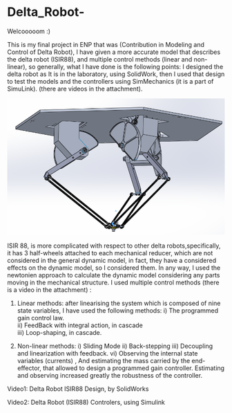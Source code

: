 # Delta_Robot-

Welcooooom :)



This is my final project in ENP  that was (Contribution in Modeling and Control of Delta Robot), I have given a more accurate model that describes the delta robot (ISIR88), and multiple control methods (linear and non-linear), so generally, what I have done is the following points:
I designed the delta robot as It is in the laboratory, using SolidWork, then I used that design to test the models and the controllers using SimMechanics (it is a part of SimuLink). (there are videos in the attachment).

![alt text](https://github.com/ROS2018/Delta_Robot-/blob/main/Matlab/DeltaImage2.PNG?raw=true)

 ISIR 88, is more complicated with respect to other delta robots,specifically, it has  3 half-wheels attached to each mechanical reducer, which are not considered in the general dynamic model, in fact, they have a considered effects on the dynamic model, so I considered them. In any way, I used the newtonien approach to calculate the dynamic model considering any parts moving in the mechanical structure.
I used multiple control methods (there is a video in the attachment) :
1) Linear methods: after linearising the system which is composed of nine state variables, I have used the following methods:
      i) The programmed gain control law.    
      ii) FeedBack with integral action, in cascade   
      iii) Loop-shaping, in cascade.


2) Non-linear methods:
      i) Sliding Mode
      ii) Back-stepping
      iii) Decoupling and linearization with feedback.
     vi)  Observing the internal state variables (currents) , And estimating the mass carried by the end-effector, that allowed  to design a programmed gain controller. Estimating and observing increased greatly the robustness of the controller.

Video1: Delta Robot ISIR88 Design, by SolidWorks   

Video2: Delta Robot (ISIR88) Controlers, using Simulink
